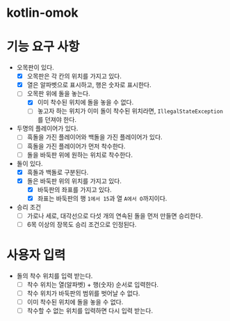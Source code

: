 # kotlin-omok

# 기능 요구 사항

- 오목판이 있다.
    - [x] 오목판은 각 칸의 위치를 가지고 있다.
    - [x] 열은 알파벳으로 표시하고, 행은 숫자로 표시한다.
    - [ ] 오목판 위에 돌을 놓는다.
      - [x] 이미 착수된 위치에 돌을 놓을 수 없다.
      - [ ] 놓고자 하는 위치가 이미 돌이 착수된 위치라면, `IllegalStateException`를 던져야 한다.
- 두명의 플레이어가 있다.
    - [ ] 흑돌을 가진 플레이어와 백돌을 가진 플레이어가 있다.
    - [ ] 흑돌을 가진 플레이어가 먼저 착수한다.
    - [ ] 돌을 바둑판 위에 원하는 위치로 착수한다.
- 돌이 있다.
    - [x] 흑돌과 백돌로 구분된다.
    - [x] 돌은 바둑판 위의 위치를 가지고 있다.
        - [x] 바둑판의 좌표를 가지고 있다.
        - [x] 좌표는 바둑판의 행 `1에서 15`과 열 `A에서 O`까지이다.
- 승리 조건
    - [ ] 가로나 세로, 대각선으로 다섯 개의 연속된 돌을 먼저 만들면 승리한다.
    - [ ] 6목 이상의 장목도 승리 조건으로 인정된다.

# 사용자 입력

- 돌의 착수 위치를 입력 받는다.
    - [ ] 착수 위치는 열(알파벳) + 행(숫자) 순서로 입력한다.
    - [ ] 착수 위치가 바둑판의 범위를 벗어날 수 없다.
    - [ ] 이미 착수된 위치에 돌을 놓을 수 없다.
    - [ ] 착수할 수 없는 위치를 입력하면 다시 입력 받는다.